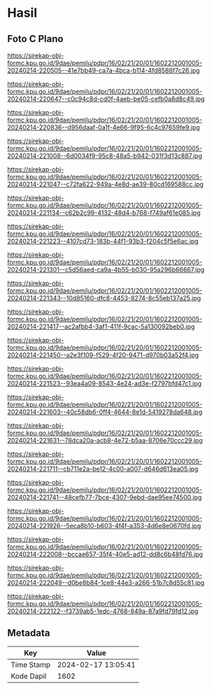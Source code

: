 # Hasil

## Foto C Plano

https://sirekap-obj-formc.kpu.go.id/9dae/pemilu/pdpr/16/02/21/20/01/1602212001005-20240214-220505--41e7bb49-ca7a-4bca-b114-4fd8588f7c26.jpg

https://sirekap-obj-formc.kpu.go.id/9dae/pemilu/pdpr/16/02/21/20/01/1602212001005-20240214-220647--c0c94c8d-cd0f-4aeb-be05-cefb0a8d8c49.jpg

https://sirekap-obj-formc.kpu.go.id/9dae/pemilu/pdpr/16/02/21/20/01/1602212001005-20240214-220836--d956daaf-0a1f-4e66-9f95-6c4c97659fe9.jpg

https://sirekap-obj-formc.kpu.go.id/9dae/pemilu/pdpr/16/02/21/20/01/1602212001005-20240214-221008--6d0034f9-95c8-48a5-b942-031f3d13c887.jpg

https://sirekap-obj-formc.kpu.go.id/9dae/pemilu/pdpr/16/02/21/20/01/1602212001005-20240214-221047--c72fa622-949a-4e8d-ae39-80cd169588cc.jpg

https://sirekap-obj-formc.kpu.go.id/9dae/pemilu/pdpr/16/02/21/20/01/1602212001005-20240214-221134--c62b2c99-4132-48d4-b768-f749af61e085.jpg

https://sirekap-obj-formc.kpu.go.id/9dae/pemilu/pdpr/16/02/21/20/01/1602212001005-20240214-221223--4107cd73-183b-44f1-93b3-f204c5f5e6ac.jpg

https://sirekap-obj-formc.kpu.go.id/9dae/pemilu/pdpr/16/02/21/20/01/1602212001005-20240214-221301--c5d56aed-ca9a-4b55-b030-95a296b66667.jpg

https://sirekap-obj-formc.kpu.go.id/9dae/pemilu/pdpr/16/02/21/20/01/1602212001005-20240214-221343--10d85160-dfc8-4453-8274-8c55eb137a25.jpg

https://sirekap-obj-formc.kpu.go.id/9dae/pemilu/pdpr/16/02/21/20/01/1602212001005-20240214-221417--ac2afbb4-3af1-411f-9cac-5a130092beb0.jpg

https://sirekap-obj-formc.kpu.go.id/9dae/pemilu/pdpr/16/02/21/20/01/1602212001005-20240214-221450--a2e3f109-f529-4f20-9471-d970b03a52f4.jpg

https://sirekap-obj-formc.kpu.go.id/9dae/pemilu/pdpr/16/02/21/20/01/1602212001005-20240214-221523--93ea4a09-8543-4e24-ad3e-f2797bfd47c1.jpg

https://sirekap-obj-formc.kpu.go.id/9dae/pemilu/pdpr/16/02/21/20/01/1602212001005-20240214-221603--40c58db6-0ff4-4644-8e1d-5419278da648.jpg

https://sirekap-obj-formc.kpu.go.id/9dae/pemilu/pdpr/16/02/21/20/01/1602212001005-20240214-221631--78dca20a-acb8-4e72-b5aa-8706e70ccc29.jpg

https://sirekap-obj-formc.kpu.go.id/9dae/pemilu/pdpr/16/02/21/20/01/1602212001005-20240214-221711--cb711e2a-be12-4c00-a007-d646d613ea05.jpg

https://sirekap-obj-formc.kpu.go.id/9dae/pemilu/pdpr/16/02/21/20/01/1602212001005-20240214-221741--48cefb77-7bce-4307-9ebd-dae95ee74500.jpg

https://sirekap-obj-formc.kpu.go.id/9dae/pemilu/pdpr/16/02/21/20/01/1602212001005-20240214-221926--5eca8b10-b603-4f4f-a353-4d6e8e0670fd.jpg

https://sirekap-obj-formc.kpu.go.id/9dae/pemilu/pdpr/16/02/21/20/01/1602212001005-20240214-222008--bccae657-35f4-40e5-ad12-dd8c6b48fd76.jpg

https://sirekap-obj-formc.kpu.go.id/9dae/pemilu/pdpr/16/02/21/20/01/1602212001005-20240214-222049--d0be8b84-1ce8-44e3-a266-51b7c8d55c81.jpg

https://sirekap-obj-formc.kpu.go.id/9dae/pemilu/pdpr/16/02/21/20/01/1602212001005-20240214-222122--f3739ab5-1edc-4768-849a-87a9fd79fd12.jpg


## Metadata

| Key        | Value               |
| ---------- | ------------------- |
| Time Stamp | 2024-02-17 13:05:41 |
| Kode Dapil | 1602                |




